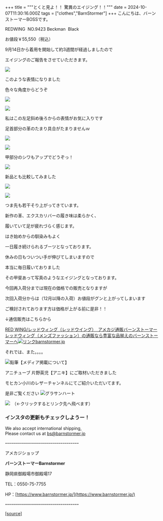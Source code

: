 +++
title = """とくと見よ！！ 驚異のエイジング！！"""
date = 2024-10-07T11:30:16.000Z
tags = ["clothes","BarnStormer"]
+++
こんにちは、バーンストーマーBOSSです。

REDWING  NO.9423 Beckman  Black

お値段￥55,550（税込）

9月14日から着用を開始して約3週間が経過しましたので

エイジングのご報告をさせていただきます。

[![](https://stat.ameba.jp/user_images/20241007/18/barnstormer-go/11/25/j/o0500075015495214683.jpg)](https://stat.ameba.jp/user_images/20241007/18/barnstormer-go/11/25/j/o0500075015495214683.jpg)

このような表情になりました

色々な角度からどうぞ

[![](https://stat.ameba.jp/user_images/20241007/18/barnstormer-go/7d/ae/j/o0500075015495214688.jpg)](https://stat.ameba.jp/user_images/20241007/18/barnstormer-go/7d/ae/j/o0500075015495214688.jpg)

[![](https://stat.ameba.jp/user_images/20241007/18/barnstormer-go/c2/43/j/o0500075015495214689.jpg)](https://stat.ameba.jp/user_images/20241007/18/barnstormer-go/c2/43/j/o0500075015495214689.jpg)

私はこの左足斜め後ろからの表情がお気に入りです

足首部分の革のたまり具合がたまりませんｗ

[![](https://stat.ameba.jp/user_images/20241007/18/barnstormer-go/73/6c/j/o0500075015495214691.jpg)](https://stat.ameba.jp/user_images/20241007/18/barnstormer-go/73/6c/j/o0500075015495214691.jpg)

[![](https://stat.ameba.jp/user_images/20241007/18/barnstormer-go/6d/3b/j/o0500075015495214693.jpg)](https://stat.ameba.jp/user_images/20241007/18/barnstormer-go/6d/3b/j/o0500075015495214693.jpg)

甲部分のシワもアップでどうぞっ！

[![](https://stat.ameba.jp/user_images/20241007/18/barnstormer-go/7e/77/j/o0500075015495214685.jpg)](https://stat.ameba.jp/user_images/20241007/18/barnstormer-go/7e/77/j/o0500075015495214685.jpg)

新品とも比較してみました

[![](https://stat.ameba.jp/user_images/20241007/18/barnstormer-go/fa/3e/j/o0500075015495214694.jpg)](https://stat.ameba.jp/user_images/20241007/18/barnstormer-go/fa/3e/j/o0500075015495214694.jpg)

[![](https://stat.ameba.jp/user_images/20241007/18/barnstormer-go/43/d6/j/o0750050015495214697.jpg)](https://stat.ameba.jp/user_images/20241007/18/barnstormer-go/43/d6/j/o0750050015495214697.jpg)

つま先も若干そり上がってきています。

新作の革、エクスカリバーの履き味は柔らかく、

履いていて足が疲れづらく感じます。

はき始めからの馴染みもよく

一日履き続けられるブーツとなっております。

休みの日もついつい手が伸びてしまいますので

本当に毎日履いておりました

その甲斐あって写真のようなエイジングとなっております。

今回再入荷分までは現在の価格での販売となりますが

次回入荷分からは（12月以降の入荷）お値段がグンと上がってしまいます

ご検討されております方は価格が上がる前に是非！！

↓通信販売はこちらから

[RED WING/レッドウィング（レッドウイング）　アメカジ通販バーンストーマーレッドウィング（メンズファッション）の通販なら豊富な品揃えのバーンストーマーへ![リンク](https://c.stat100.ameba.jp/ameblo/symbols/v3.20.0/svg/gray/editor_link.svg)barnstormer.jp](https://barnstormer.jp/view/category/ct64)

それでは、また。。。。

![鉛筆](https://stat100.ameba.jp/blog/ucs/img/char/char3/519.png)【メディア掲載について】

アニチューブ 片野英児【アニキ】にご取材いただきました

モヒカン小川のレザーチャンネルにてご紹介いただいてます。

是非ご覧ください ![グラサンハート](https://stat100.ameba.jp/blog/ucs/img/char/char3/148.png)

[![](https://stat.ameba.jp/user_images/20230412/16/barnstormer-go/6a/23/p/o0108010815269242493.png)](https://www.instagram.com/barnstormer_daily/)　（←クリックするとリンク先へ飛べます）

### インスタの更新もチェックしようー！

We also accept international shipping,  
Please contact us at bs@barnstormer.jp

**\-------------------------------------**

アメカジショップ

**バーンストーマーBarnstormer**

静岡県御殿場市御殿場17

TEL：0550-75-7755

HP：[https://www.barnstormer.jp/](https://www.barnstormer.jp/)

**\-------------------------------------**

[[source]](https://ameblo.jp/barnstormer-go/entry-12870384488.html)

